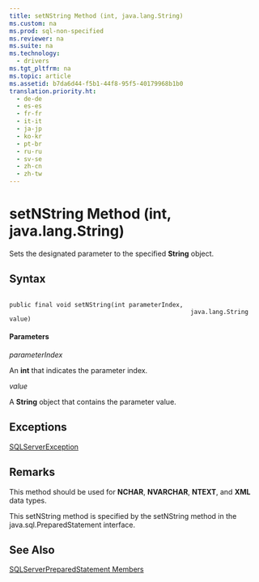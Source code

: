 ```yaml
---
title: setNString Method (int, java.lang.String)
ms.custom: na
ms.prod: sql-non-specified
ms.reviewer: na
ms.suite: na
ms.technology: 
  - drivers
ms.tgt_pltfrm: na
ms.topic: article
ms.assetid: b7da6d44-f5b1-44f8-95f5-40179968b1b0
translation.priority.ht: 
  - de-de
  - es-es
  - fr-fr
  - it-it
  - ja-jp
  - ko-kr
  - pt-br
  - ru-ru
  - sv-se
  - zh-cn
  - zh-tw
---
```

# setNString Method (int, java.lang.String)
  Sets the designated parameter to the specified **String** object.  
  
## Syntax  
  
```  
  
public final void setNString(int parameterIndex,  
                                                  java.lang.String value)  
```  
  
#### Parameters  
 *parameterIndex*  
  
 An **int** that indicates the parameter index.  
  
 *value*  
  
 A **String** object that contains the parameter value.  
  
## Exceptions  
 [SQLServerException](../content/SQLServerException-Class.md)  
  
## Remarks  
 This method should be used for **NCHAR**, **NVARCHAR**, **NTEXT**, and **XML** data types.  
  
 This setNString method is specified by the setNString method in the java.sql.PreparedStatement interface.  
  
## See Also  
 [SQLServerPreparedStatement Members](../content/SQLServerPreparedStatement-Members.md)  
  
  
